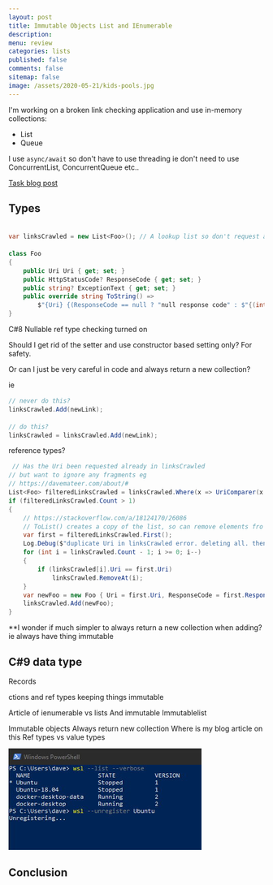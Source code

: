 ```yaml
---
layout: post
title: Immutable Objects List and IEnumerable 
description: 
menu: review
categories: lists 
published: false 
comments: false
sitemap: false
image: /assets/2020-05-21/kids-pools.jpg
---
```


I'm working on a broken link checking application and use in-memory collections:

- List
- Queue

I use `async/await` so don't have to use threading ie don't need to use ConcurrentList, ConcurrentQueue etc.. 

[Task blog post](/2019/11/30/Task)

## Types

```cs

var linksCrawled = new List<Foo>(); // A lookup list so don't request a link twice

class Foo
{
    public Uri Uri { get; set; }
    public HttpStatusCode? ResponseCode { get; set; }
    public string? ExceptionText { get; set; }
    public override string ToString() =>
        $"{Uri} {(ResponseCode == null ? "null response code" : $"{(int)ResponseCode}{ResponseCode}")} {ExceptionText}";
}
```

C#8 Nullable ref type checking turned on

Should I get rid of the setter and use constructor based setting only? For safety.

Or can I just be very careful in code and always return a new collection?

ie

```cs
// never do this?
linksCrawled.Add(newLink);

// do this?
linksCrawled = linksCrawled.Add(newLink);
```

reference types?


```cs
 // Has the Uri been requested already in linksCrawled
// but want to ignore any fragments eg
// https://davemateer.com/about/#
List<Foo> filteredLinksCrawled = linksCrawled.Where(x => UriComparer(x.Uri, hyperlinkUri)).ToList();
if (filteredLinksCrawled.Count > 1)
{
    // https://stackoverflow.com/a/18124170/26086
    // ToList() creates a copy of the list, so can remove elements fro
    var first = filteredLinksCrawled.First();
    Log.Debug($"duplicate Uri in linksCrawled error. deleting all. then adding 1 in again {first}");
    for (int i = linksCrawled.Count - 1; i >= 0; i--)
    {
        if (linksCrawled[i].Uri == first.Uri)
            linksCrawled.RemoveAt(i);
    }
    var newFoo = new Foo { Uri = first.Uri, ResponseCode = first.ResponseCode, ExceptionText = first.ExceptionText };
    linksCrawled.Add(newFoo);
}
```

**I wonder if much simpler to always return a new collection when adding?
ie always have thing immutable

## C#9 data type

Records




ctions and ref types
   keeping things immutable

Article of ienumerable vs lists
   And immutable 
Immutablelist 

  Immutable objects 
  Always return new collection
     Where is my blog article on this
       Ref types vs value types

![alt text](/assets/2020-06-20/wsl-list.jpg "WSL --list --verbose")

## Conclusion

